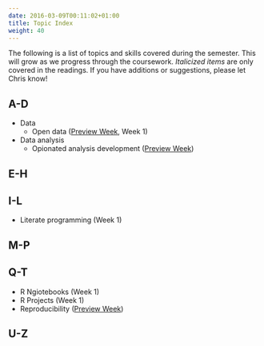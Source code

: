 ```yaml
---
date: 2016-03-09T00:11:02+01:00
title: Topic Index
weight: 40
---
```


The following is a list of topics and skills covered during the semester. This will grow as we progress through the coursework. *Italicized items* are only covered in the readings. If you have additions or suggestions, please let Chris know! 

## A-D
- Data
  - Open data ([Preview Week](/preview-week/), Week 1)
- Data analysis
  - Opionated analysis development ([Preview Week](/preview-week/))
  
## E-H

## I-L
- Literate programming (Week 1)

## M-P

## Q-T
- R Ngiotebooks (Week 1)
- R Projects (Week 1)
- Reproducibility ([Preview Week](/preview-week/))

## U-Z